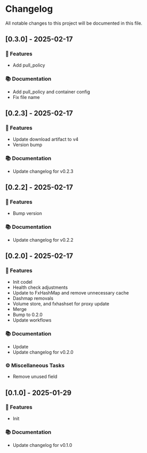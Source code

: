 # Changelog

All notable changes to this project will be documented in this file.

## [0.3.0] - 2025-02-17

### 🚀 Features

- Add pull_policy

### 📚 Documentation

- Add pull_policy and container config
- Fix file name

## [0.2.3] - 2025-02-17

### 🚀 Features

- Update download artifact to v4
- Version bump

### 📚 Documentation

- Update changelog for v0.2.3

## [0.2.2] - 2025-02-17

### 🚀 Features

- Bump version

### 📚 Documentation

- Update changelog for v0.2.2

## [0.2.0] - 2025-02-17

### 🚀 Features

- Init codel
- Health check adjustments
- Update to FxHashMap and remove unnecessary cache
- Dashmap removals
- Volume store, and fxhashset for proxy update
- Merge
- Bump to 0.2.0
- Update workflows

### 📚 Documentation

- Update
- Update changelog for v0.2.0

### ⚙️ Miscellaneous Tasks

- Remove unused field

## [0.1.0] - 2025-01-29

### 🚀 Features

- Init

### 📚 Documentation

- Update changelog for v0.1.0

<!-- generated by git-cliff -->
